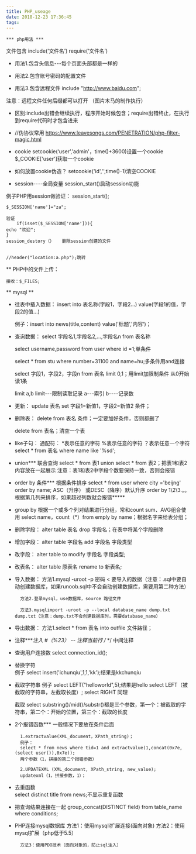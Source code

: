 ```yaml
---
title: PHP_useage
date: 2018-12-23 17:36:45
tags:
---
```

    *** php用法 ***
文件包含	include(‘文件名’)	require(‘文件名’)
	
* 用法1.包含头信息---每个页面头部都是一样的
	
* 用法2.包含账号密码的配置文件
	
* 用法3.包含远程文件
    include "http://www.baidu.com";

注意：远程文件任何后缀都可以打开
（图片木马的制作执行）

* 区别:include出错会继续执行，程序开始时候包含；require出错终止，在执行到require代码时才包含进来

* //伪协议常用  https://www.leavesongs.com/PENETRATION/php-filter-magic.html

* cookie
	setcookie(‘user’,'admin'，time()+3600)设置一个cookie
	$_COOKIE['user']获取一个cookie

* 如何放置cookie伪造？
	setcookie('id','',time()-1)清空COOKIE

* session----全局变量
    session_start()启动session功能

例子PHP用session做验证：
	session_start();

	$_SESSION['name']="za";
	
	验证
		if(isset($_SESSION['name'])){
    echo "欢迎";
    }
	session_destory（）	删除session创建的文件
	
	
	//header("location:a.php");跳转
** PHP中的文件上传：
    <!-- <form enctype="multipart/form-data" method="post" >
    	<input type="file" name="Filedata">
    	<input type="submit">
		</form> -->
	
	
	接收：$_FILES;

**  mysql **
* 往表中插入数据：
	insert into 表名称(字段1，字段2...) value(字段1的值，字段2的值...)

    例子：insert into news(title,content) value('标题','内容‘)；

* 查询数据：
	select 字段名1,字段名2,...,字段名n from 表名称
	
	select username,password from user where id =1;单条件
	
	select * from stu where number=31100 and name=hu;多条件用and连接
	
	select 字段1，字段2，字段n from 表名 limit 0,1；用limit加限制条件 从0开始读1条
	
	limit a,b  limit---限制读取记录   a---索引  b----记录数
	
* 更新：
	update 表名 set 字段1=新值1，字段2=新值2 条件；
	
	
* 删除表：
	delete from 表名 条件；一定要加好条件，否则都删了
	
	delete from 表名；清空一个表
	
* like子句：
	通配符：
		*表示任意的字符
		%表示任意的字符
		？表示任意一个字符
		select * from 表名  where name like '%sd';
* union***	联合查询
		select * from 表1 union select * from 表2；把表1和表2内容放在一起展示
		注意：表1和表2中字段个数要保持一致，否则会报错
		
* order by 条件***    根据条件排序
		select * from user where city ='beijng' order by name;
		ASC（升序） 或DESC（降序）默认升序
		order by 1\2\3.。。 根据第几列来排序，如果超过列数就会报错*****
		
* group by 根据一个或多个列对结果进行分组，常和count sum、AVG组合使用
		select name，count（*）from  emply by name；根据名字来给表分组；
		
* 删除字段：
		alter table 表名  drop 字段名；在表中将某个字段删除
		
* 增加字段：
		alter table 字段名 add 字段名 字段类型
		
* 改字段：
		alter table to modify 字段名 字段类型;
		
* 改表名：
		alter table 原表名 rename to  新表名;
		

* 导入数据：
		方法1.mysql -uroot -p 密码 < 要导入的数据（注意：.sql中要自动创建数据库，如果runoob.sql中不会自动创建数据库，需要用第二种方法）
		
		方法2.登录mysql，use数据库，source 路径文件
		
		方法3.mysqlimport -uroot -p --local database_name dump.txt dump.txt（注意：dump.txt不会创建数据库时，需要database_name）
		
* 导出数据：
		方法1.select * from 表名 into outfile 文件路径；
    
* 注释****注入
		#（%23） --  注释当前行
		/*  */      中间注释
		
* 查询用户连接数
		select connection_id();
		
* 替换字符		
	例子
		select insert('ichunqiu',1,1,'kk');结果是kkchunqiu
		
* 截取字符串
	例子
		select LEFT("helloworld",5);结果是hello
		select LEFT（被截取的字符串，左截取长度）;
		select RIGHT 同理
		
	截取
		select substring()/mid()/substr()都是三个参数，第一个：被截取的字符串，第二个：开始的位置，第三个：截取的长度

* 2个报错函数***  一般情况下要放在条件后面
		
		1.extractvalue(XML_document，XPath_string)；
		例子：
		select * from news where tid=1 and extractvalue(1,concat(0x7e,(select user()),0x7e));
		两个参数（1，拼接的第二个报错参数）
		
		2.UPDATEXML (XML_document, XPath_string, new_value); 
		updatexml（1，拼接参数，1）；
		
* 去重函数	
		select distinct title from news;不显示重复函数
		
* 把查询结果连接在一起
		group_concat(DISTINCT field) from table_name where conditions;

* PHP连接mysql数据库
		方法1：使用mysqli扩展连接(面向对象)
		方法2：使用mysql扩展（php低于5.5）
		
		方法3：使用PDO技术（面向对象的，防止sql注入）